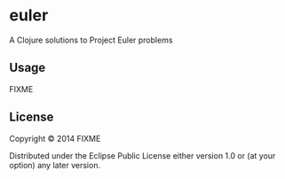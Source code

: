 # euler

A Clojure solutions to Project Euler problems

## Usage

FIXME

## License

Copyright © 2014 FIXME

Distributed under the Eclipse Public License either version 1.0 or (at
your option) any later version.
